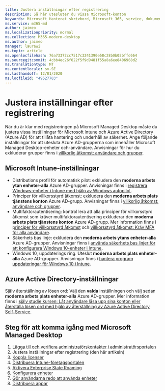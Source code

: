 ```yaml
---
title: Justera inställningar efter registrering
description: Så här utesluter du vissa Microsoft-konton
keywords: Microsoft Hanterat skrivbord, Microsoft 365, service, dokumentation
ms.service: m365-md
author: jaimeo
ms.localizationpriority: normal
ms.collection: M365-modern-desktop
ms.author: jaimeo
manager: laurawi
ms.topic: article
ms.openlocfilehash: 76a73372cc7517c3241390e58c28b0b02bffd664
ms.sourcegitcommit: 4cbb4ec26f022f5f9d9481f55a8a6ee8406968d2
ms.translationtype: MT
ms.contentlocale: sv-SE
ms.lasthandoff: 12/01/2020
ms.locfileid: "49527703"
---
```

# <a name="adjust-settings-after-enrollment"></a>Justera inställningar efter registrering

När du är klar med registreringen på Microsoft Managed Desktop måste du justera vissa inställningar för Microsoft Intune och Azure Active Directory (Azure AD) för att tillåta hantering och underhåll av säkerhet. Ange följande inställningar för att utesluta Azure AD-grupperna som innehåller Microsoft Managed Desktop-enheter och-användare. Anvisningar för hur du exkluderar grupper finns i [villkorlig åtkomst: användare och grupper](https://docs.microsoft.com/azure/active-directory/conditional-access/concept-conditional-access-users-groups#exclude-users).

## <a name="microsoft-intune-settings"></a>Microsoft Intune-inställningar

- Distributions profil för automatisk pilot: exkludera den **moderna arbets ytan enheter-alla**  Azure AD-grupper. Anvisningar finns i [registrera Windows-enheter i Intune med hjälp av Windows autopilot](https://docs.microsoft.com/mem/autopilot/enrollment-autopilot).
- Principer för villkorsstyrd åtkomst: exkludera den **moderna arbets plats tjänstens konton** Azure AD-grupp. Anvisningar finns i [villkorlig åtkomst: användare och grupper](https://docs.microsoft.com/azure/active-directory/conditional-access/concept-conditional-access-users-groups).
- Multifaktorautentisering: kontrol lera att alla principer för villkorsstyrd åtkomst som kräver multifaktorautentisering exkluderar den **moderna arbets plats tjänstens konton** Azure AD-grupp. Mer information finns i [principer för villkorsstyrd åtkomst](../get-ready/readiness-assessment-fix.md#conditional-access-policies) och [villkorsstyrd åtkomst: Kräv MFA för alla användare](https://docs.microsoft.com/azure/active-directory/conditional-access/howto-conditional-access-policy-all-users-mfa).
- Säkerhets bas linje: exkludera den **moderna arbets ytans enheter-alla**  Azure AD-grupper. Anvisningar finns i [använda säkerhets bas linjer för att konfigurera Windows 10-enheter i Intune](https://docs.microsoft.com/mem/intune/protect/security-baselines).
- Windows 10, uppdaterings ring: Uteslut **moderna arbets plats enheter-alla**  Azure AD-grupper. Anvisningar finns i [hantera program uppdateringar för Windows 10 i Intune](https://docs.microsoft.com/mem/intune/protect/windows-update-for-business-configure).


## <a name="azure-active-directory-settings"></a>Azure Active Directory-inställningar

Själv återställning av lösen ord: Välj den **valda** inställningen och välj sedan **moderna arbets plats enheter-alla** Azure AD-grupper. Mer information finns i [själv studie kursen: Låt användare låsa upp sina konton eller återställa lösen ord med hjälp av återställning av Azure Active Directory Self-Service](https://docs.microsoft.com/azure/active-directory/authentication/tutorial-enable-sspr).



## <a name="steps-to-get-started-with-microsoft-managed-desktop"></a>Steg för att komma igång med Microsoft Managed Desktop

1. [Lägga till och verifiera administratörskontakter i administratörsportalen](add-admin-contacts.md)
2. Justera inställningar efter registrering (den här artikeln)
3. [Koppla licenser](assign-licenses.md)
4. [Distribuera Intune-företagsportalen](company-portal.md)
5. [Aktivera Enterprise State Roaming](enterprise-state-roaming.md)
6. [Konfigurera enheter](set-up-devices.md)
7. [Gör användarna redo att använda enheter](get-started-devices.md)
8. [Distribuera appar](deploy-apps.md)
